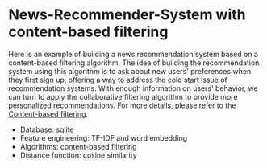 # News-Recommender-System with content-based filtering
Here is an example of building a news recommendation system based on a content-based filtering algorithm. The idea of building the recommendation system using this algorithm is to ask about new users' preferences when they first sign up, offering a way to address the cold start issue of recommendation systems. With enough information on users' behavior, we can turn to apply the collaborative filtering algorithm to provide more personalized recommendations. For more details, please refer to the [Content-based filtering](https://github.com/TeKaiChou/News-Recommender-System/blob/main/Content-based%20filtering.ipynb).
- Database: sqlite
- Feature engineering: TF-IDF and word embedding
- Algorithms: content-based filtering
- Distance function: cosine similarity
